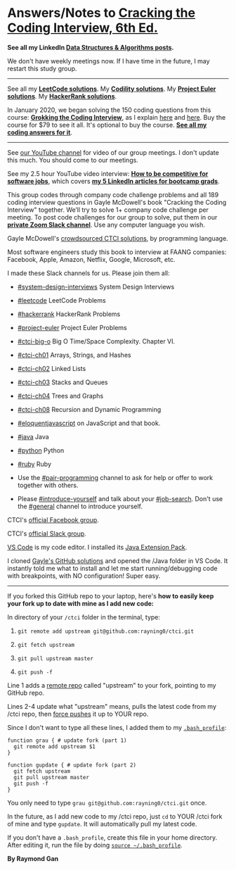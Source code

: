 # Answers/Notes to [Cracking the Coding Interview, 6th Ed.](http://www.crackingthecodinginterview.com)

**See all my LinkedIn [Data Structures & Algorithms posts](https://www.linkedin.com/search/results/all/?keywords=%23raymond_dsa&sid=4YJ).**

We don't have weekly meetings now. If I have time in the future, I may restart this study group.

---------------
See all my **[LeetCode solutions](https://github.com/rayning0/ctci/tree/master/leetcode)**.
My **[Codility solutions](https://github.com/rayning0/codility)**.
My **[Project Euler solutions](https://github.com/rayning0/ProjectEuler-and-Algorithms/tree/master/euler)**.
My **[HackerRank solutions](https://github.com/rayning0/ctci/tree/master/hackerrank)**.

In January 2020, we began solving the 150 coding questions from this course: **[Grokking the Coding Interview](https://www.educative.io/courses/grokking-the-coding-interview)**, as I explain [here](https://www.linkedin.com/posts/raymond-gan-0ba8011_grokking-the-coding-interview-patterns-for-activity-6630206560280944641-HO8Q) and [here](https://linkedin-jr-engineers.slack.com/archives/CDDPLUHQC/p1576004249125300). Buy the course for $79 to see it all. It's optional to buy the course. **[See all my coding answers for it](https://github.com/rayning0/ctci/tree/master/gtci)**.

---------------
See [our YouTube channel](https://www.youtube.com/channel/UCXd8p77ZB0sQbtk6mDyeqkw/about) for video of our group meetings. I don't update this much. You should come to our meetings.

See my 2.5 hour YouTube video interview: **[How to be competitive for software jobs](https://youtu.be/WqFOTeiSeEY)**, which covers **[my 5 LinkedIn articles for bootcamp grads](https://www.linkedin.com/in/raymond-gan-i-do-not-seek-a-job-0ba8011/recent-activity/posts/)**.

This group codes through company code challenge problems and all 189 coding interview questions in Gayle McDowell's book "Cracking the Coding Interview" together. We’ll try to solve 1+ company code challenge per meeting. To post code challenges for our group to solve, put them in our **[private Zoom Slack channel](https://linkedin-jr-engineers.slack.com/archives/GN87TNSH0)**. Use any computer language you wish.

Gayle McDowell's [crowdsourced CTCI solutions](https://github.com/careercup/CtCI-6th-Edition), by programming language.

Most software engineers study this book to interview at FAANG companies: Facebook, Apple, Amazon, Netflix, Google, Microsoft, etc.

I made these Slack channels for us. Please join them all:

- [#system-design-interviews](https://linkedin-jr-engineers.slack.com/archives/CTTP68RPZ) System Design Interviews
- [#leetcode](https://linkedin-jr-engineers.slack.com/messages/CL9UDQ4LS) LeetCode Problems
- [#hackerrank](https://linkedin-jr-engineers.slack.com/archives/CR8EP9AMU) HackerRank Problems
- [#project-euler](https://linkedin-jr-engineers.slack.com/archives/CQJ63PMEJ) Project Euler Problems
- [#ctci-big-o](https://linkedin-jr-engineers.slack.com/messages/CKTPDEEN6/) Big O Time/Space Complexity. Chapter VI.
- [#ctci-ch01](https://linkedin-jr-engineers.slack.com/messages/CL7AFTC6A/) Arrays, Strings, and Hashes
- [#ctci-ch02](https://linkedin-jr-engineers.slack.com/messages/CL930575L/) Linked Lists
- [#ctci-ch03](https://linkedin-jr-engineers.slack.com/messages/CL930EVPY/) Stacks and Queues
- [#ctci-ch04](https://linkedin-jr-engineers.slack.com/messages/CL0HVSS49/) Trees and Graphs
- [#ctci-ch08](https://linkedin-jr-engineers.slack.com/messages/CMY2R0VBK/) Recursion and Dynamic Programming
- [#eloquentjavascript](https://linkedin-jr-engineers.slack.com/messages/CDD6ZFLTS/) on JavaScript and that book.
- [#java](https://linkedin-jr-engineers.slack.com/archives/CQSD35KM1) Java
- [#python](https://linkedin-jr-engineers.slack.com/archives/CR3DDHPHS) Python
- [#ruby](https://linkedin-jr-engineers.slack.com/archives/CQR3NBUJE) Ruby

- Use the [#pair-programming](https://linkedin-jr-engineers.slack.com/messages/CL6UDFVSR/) channel to ask for help or offer to work together with others.
- Please [#introduce-yourself](https://linkedin-jr-engineers.slack.com/messages/CDG6ZSWMU/) and talk about your [#job-search](https://linkedin-jr-engineers.slack.com/messages/CDE3RK8QY/). Don't use the [#general](https://linkedin-jr-engineers.slack.com/messages/CDDPLUHQC/) channel to introduce yourself.

CTCI's [official Facebook group](https://www.facebook.com/groups/ctciofficial/).

CTCI's [official Slack group](https://crackinginterview.slack.com).

[VS Code](https://code.visualstudio.com/docs/languages/java) is my code editor. I installed its [Java Extension Pack](https://marketplace.visualstudio.com/items?itemName=vscjava.vscode-java-pack).

I cloned [Gayle's GitHub solutions](https://github.com/careercup/CtCI-6th-Edition) and opened the /Java folder in VS Code. It instantly told me what to install and let me start running/debugging code with breakpoints, with NO configuration! Super easy.

---

If you forked this GitHub repo to your laptop, here's **how to easily keep your fork up to date with mine as I add new code:**

In directory of your `/ctci` folder in the terminal, type:

1. `git remote add upstream git@github.com:rayning0/ctci.git`

2. `git fetch upstream`
3. `git pull upstream master`
4. `git push -f`

Line 1 adds a [remote repo](https://git-scm.com/book/en/v2/Git-Basics-Working-with-Remotes) called "upstream" to your fork, pointing to my GitHub repo.

Lines 2-4 update what "upstream" means, pulls the latest code from my /ctci repo, then [force pushes](https://evilmartians.com/chronicles/git-push---force-and-how-to-deal-with-it) it up to YOUR repo.

Since I don't want to type all these lines, I added them to my [`.bash_profile`](https://natelandau.com/my-mac-osx-bash_profile/):

```
function grau { # update fork (part 1)
  git remote add upstream $1
}

function gupdate { # update fork (part 2)
  git fetch upstream
  git pull upstream master
  git push -f
}
```

You only need to type `grau git@github.com:rayning0/ctci.git` once.

In the future, as I add new code to my /ctci repo, just `cd` to YOUR /ctci fork of mine and type `gupdate`. It will automatically pull my latest code.

If you don't have a `.bash_profile`, create this file in your home directory. After editing it, run the file by doing [`source ~/.bash_profile`](https://stackoverflow.com/questions/4608187/how-to-reload-bash-profile-from-the-command-line).

**By Raymond Gan**
